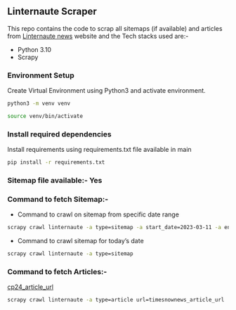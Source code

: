 ## Linternaute Scraper

This repo contains the code to scrap all sitemaps (if available) and articles from [Linternaute news](https://www.linternaute.com/) website and the Tech stacks used are:-
-  Python 3.10
-  Scrapy

### Environment Setup 
 
Create Virtual Environment using Python3 and activate environment. 
```bash
python3 -m venv venv
```
```bash
source venv/bin/activate
```

### Install required dependencies

Install requirements using requirements.txt file available in main
```bash
pip install -r requirements.txt
```

### Sitemap file available:- Yes

### Command to fetch Sitemap:-
-  Command to crawl on sitemap from specific date range
```bash
scrapy crawl linternaute -a type=sitemap -a start_date=2023-03-11 -a end_date=2023-03-13
```
    
-  Command to crawl sitemap for today’s date  
```bash
scrapy crawl linternaute -a type=sitemap
```
    
### Command to fetch Articles:-
[cp24_article_url](https://www.linternaute.com/cinema/biographie/1774942-marcel-marceau-biographie-courte-dates-citations/)
```bash
scrapy crawl linternaute -a type=article url=timesnownews_article_url
```

